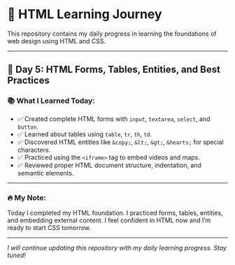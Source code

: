 # 🚀 HTML  Learning Journey

This repository contains my daily progress in learning the foundations of web design using HTML and CSS.

---

## 📅 Day 5: HTML Forms, Tables, Entities, and Best Practices

### 📚 What I Learned Today:
- ✅ Created complete HTML forms with `input`, `textarea`, `select`, and `button`.
- ✅ Learned about tables using `table`, `tr`, `th`, `td`.
- ✅ Discovered HTML entities like `&copy;`, `&lt;`, `&gt;`, `&hearts;` for special characters.
- ✅ Practiced using the `<iframe>` tag to embed videos and maps.
- ✅ Reviewed proper HTML document structure, indentation, and semantic elements.

---

### 🔥 My Note:
Today I completed my HTML foundation. I practiced forms, tables, entities, and embedding external content. I feel confident in HTML now and I’m ready to start CSS tomorrow.

---

*I will continue updating this repository with my daily learning progress. Stay tuned!*
